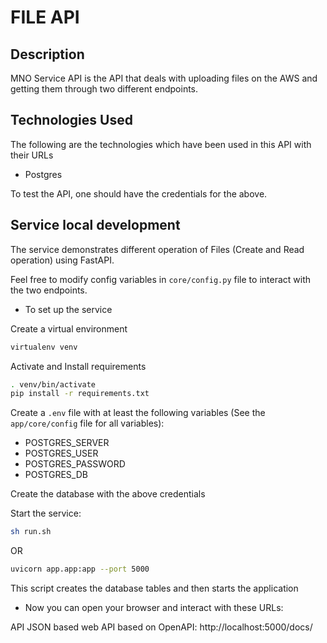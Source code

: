 # FILE API


## Description

MNO Service API is the API that deals with uploading files on the AWS and getting them through two different endpoints.

## Technologies Used

The following are the technologies which have been used in this API with their URLs

- Postgres

To test the API, one should have the credentials for the above.

## Service local development
The service demonstrates different operation of Files (Create and Read operation) using FastAPI.

Feel free to modify config variables in `core/config.py` file to interact with the two endpoints.

* To set up the service

Create a virtual environment

```bash
virtualenv venv
```

Activate and Install requirements
```bash
. venv/bin/activate
pip install -r requirements.txt
```

Create a `.env` file with at least the following variables (See the `app/core/config` file for all variables):
* POSTGRES_SERVER
* POSTGRES_USER
* POSTGRES_PASSWORD
* POSTGRES_DB

Create the database with the above credentials

Start the service:
```bash
sh run.sh
```

OR
```bash
uvicorn app.app:app --port 5000
```

This script creates the database tables and then starts the application


* Now you can open your browser and interact with these URLs:

API JSON based web API based on OpenAPI: http://localhost:5000/docs/